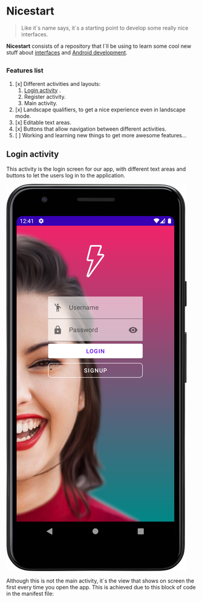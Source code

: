 # Nicestart
> Like it´s name says, it´s a starting point to develop some really nice
> interfaces.

**Nicestart** consists of a repository that I´ll be using to learn some
cool new stuff about
[interfaces](https://www.sciencedirect.com/topics/computer-science/interface-development)
and
[Android development](https://en.wikipedia.org/wiki/Android_software_development#:~:text=Android%20software%20development%20is%20the,other%20languages%20is%20also%20possible.).
##
### Features list
1. [x] Different activities and layouts:
   1. [Login activity](#login-activity) .
   2. Register activity.
   3. Main activity.
2. [x] Landscape qualifiers, to get a nice experience even in landscape
       mode.
3. [x] Editable text areas.
4. [x] Buttons that allow navigation between different activities.
5. [ ] Working and learning new things to get more awesome features...

## Login activity
This activity is the login screen for our app, with different text areas
and buttons to let the users log in to the application.

![Login activity preview](./img/Screenshot_login_1.png)

Although this is not the main activity, it´s the view that
shows on screen the first every time you open the app. This is achieved
due to this block of code in the manifest file:

